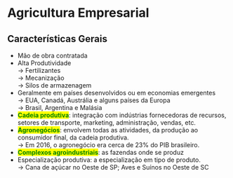 # Agricultura Empresarial

## Características Gerais

* Mão de obra contratada
* Alta Produtividade \
  \-> Fertilizantes \
  \-> Mecanização \
  \-> Silos de armazenagem
* Geralmente em países desenvolvidos ou em economias emergentes \
  \-> EUA, Canadá, Austrália e alguns países da Europa \
  \-> Brasil, Argentina e Malásia
* <mark style="color:green;">**Cadeia produtiva**</mark>: integração com indústrias fornecedoras de recursos, setores de transporte, marketing, administração, vendas, etc.
* <mark style="color:green;">**Agronegócios**</mark>: envolvem todas as atividades, da produção ao consumidor final, da cadeia produtiva. \
  \-> Em 2016, o agronegócio era cerca de 23% do PIB brasileiro.
* <mark style="color:green;">**Complexos agroindustriais**</mark>: as fazendas onde se produz
* Especialização produtiva: a especialização em tipo de produto. \
  \-> Cana de açúcar no Oeste de SP; Aves e Suínos no Oeste de SC
